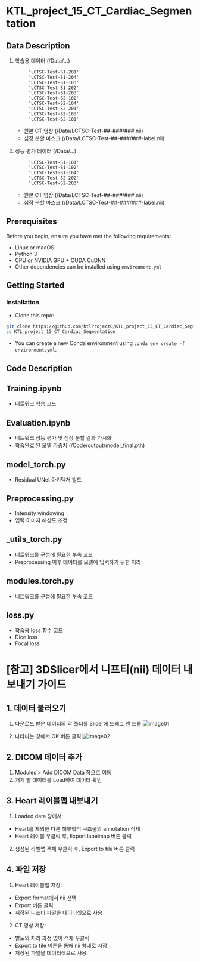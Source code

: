 # KTL_project_15_CT_Cardiac_Segmentation

## Data Description
1. 학습용 데이터 (/Data/...)
   
            'LCTSC-Test-S1-201'
            'LCTSC-Test-S1-204'
            'LCTSC-Test-S1-103'
            'LCTSC-Test-S1-202'
            'LCTSC-Test-S1-203'
            'LCTSC-Test-S2-102'
            'LCTSC-Test-S2-104'
            'LCTSC-Test-S2-201'
            'LCTSC-Test-S2-103'
            'LCTSC-Test-S2-101'

   - 원본 CT 영상 (/Data/LCTSC-Test-##-###/###.nii)
   - 심장 분할 마스크 (/Data/LCTSC-Test-##-###/###-label.nii)
  
     
4. 성능 평가 데이터 (/Data/...)

            'LCTSC-Test-S1-101'
            'LCTSC-Test-S1-102'
            'LCTSC-Test-S1-104'
            'LCTSC-Test-S2-202'
            'LCTSC-Test-S2-203'
   
   - 원본 CT 영상 (/Data/LCTSC-Test-##-###/###.nii)
   - 심장 분할 마스크 (/Data/LCTSC-Test-##-###/###-label.nii)
## Prerequisites
Before you begin, ensure you have met the following requirements:
- Linux or macOS
- Python 3
- CPU or NVIDIA GPU + CUDA CuDNN
- Other dependencies can be installed using `environment.yml`
  
## Getting Started
### Installation

- Clone this repo:
```bash
git clone https://github.com/ktlProject0/KTL_project_15_CT_Cardiac_Segmentation.git
cd KTL_project_15_CT_Cardiac_Segmentation
```
 - You can create a new Conda environment using `conda env create -f environment.yml`.

## Code Description
## Training.ipynb
  - 네트워크 학습 코드
## Evaluation.ipynb
  - 네트워크 성능 평가 및 심장 분할 결과 가시화
  - 학습완료 된 모델 가중치 (/Code/output/model_final.pth)
## model_torch.py
  - Residual UNet 아키텍쳐 빌드
## Preprocessing.py
  - Intensity windowing
  - 입력 이미지 해상도 조정
## _utils_torch.py
  - 네트워크를 구성에 필요한 부속 코드
  - Preprocessing 이후 데이터를 모델에 입력하기 위한 처리
## modules.torch.py
  - 네트워크를 구성에 필요한 부속 코드
## loss.py
  - 학습용 loss 함수 코드
  - Dice loss
  - Focal loss


# [참고] 3DSlicer에서 니프티(nii) 데이터 내보내기 가이드

## 1. 데이터 불러오기
1. 다운로드 받은 데이터의 각 폴더를 Slicer에 드래그 앤 드롭
![image01](https://github.com/user-attachments/assets/cd37a046-7c95-4825-9e26-3b908b4520b9)


2. 나타나는 창에서 OK 버튼 클릭
![image02](https://github.com/user-attachments/assets/59ce5c2c-03d3-425f-bb51-91d7448b82f2)

## 2. DICOM 데이터 추가  
1. Modules > Add DICOM Data 창으로 이동
2. 개체 별 데이터를 Load하여 데이터 확인

## 3. Heart 레이블맵 내보내기
1. Loaded data 창에서:
  - Heart를 제외한 다른 해부학적 구조물의 annotation 삭제
  - Heart 레이블 우클릭 후, Export labelmap 버튼 클릭
2. 생성된 라벨맵 객체 우클릭 후, Export to file 버튼 클릭

## 4. 파일 저장
1. Heart 레이블맵 저장:
  - Export format에서 nii 선택  
  - Export 버튼 클릭
  - 저장된 니프티 파일을 데이터셋으로 사용

2. CT 영상 저장:
  - 별도의 처리 과정 없이 객체 우클릭
  - Export to file 버튼을 통해 nii 형태로 저장  
  - 저장된 파일을 데이터셋으로 사용
